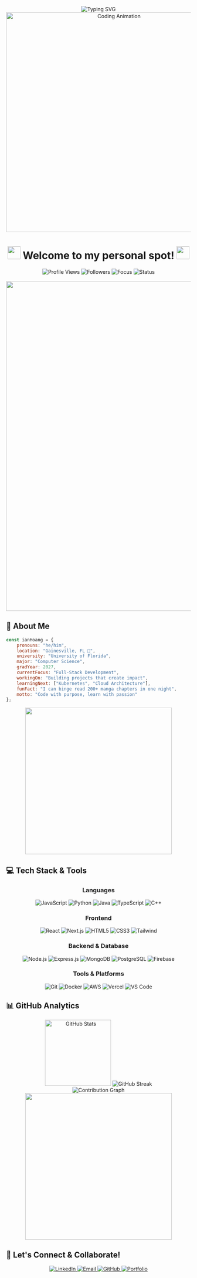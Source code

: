 <div align="center">
  <img src="https://readme-typing-svg.herokuapp.com?font=Fira+Code&size=32&duration=3000&pause=1000&color=FF6B6B&center=true&vCenter=true&width=700&lines=Hey+there%2C+I'm+Ian+Hoang!+%F0%9F%91%8B;Software+Developer+%26+CS+Student;University+of+Florida+'27;Always+Learning+%26+Building+%F0%9F%9A%80" alt="Typing SVG" />
</div>

<div align="center">
  <img src="https://user-images.githubusercontent.com/74038190/225813708-98b745f2-7d22-48cf-9150-083f1b00d6c9.gif" width="600" alt="Coding Animation"/>
</div>

<h1 align="center">
  <img src="https://media.giphy.com/media/hvRJCLFzcasrR4ia7z/giphy.gif" width="35">
  Welcome to my personal spot!
  <img src="https://media.giphy.com/media/hvRJCLFzcasrR4ia7z/giphy.gif" width="35">
</h1>

<div align="center">
  <img src="https://komarev.com/ghpvc/?username=ianhoangdev&color=FF6B6B&style=for-the-badge&label=Profile+Views" alt="Profile Views"/>
  <img src="https://img.shields.io/github/followers/ianhoangdev?style=for-the-badge&color=4CAF50&label=Followers" alt="Followers"/>
  <img src="https://img.shields.io/badge/Focus-Software%20Development-brightgreen?style=for-the-badge&logo=code&logoColor=white" alt="Focus"/>
  <img src="https://img.shields.io/badge/Status-Open%20to%20Collaborate-success?style=for-the-badge&logo=handshake&logoColor=white" alt="Status"/>
</div>

<br>

<div align="center">
  <img src="https://user-images.githubusercontent.com/74038190/212284100-561aa473-3905-4a80-b561-0d28506553ee.gif" width="900">
</div>

## 🚀 About Me

```javascript
const ianHoang = {
    pronouns: "he/him",
    location: "Gainesville, FL 🐊",
    university: "University of Florida",
    major: "Computer Science",
    gradYear: 2027,
    currentFocus: "Full-Stack Development",
    workingOn: "Building projects that create impact",
    learningNext: ["Kubernetes", "Cloud Architecture"],
    funFact: "I can binge read 200+ manga chapters in one night",
    motto: "Code with purpose, learn with passion"
};
```

<div align="center">
  <img src="https://user-images.githubusercontent.com/74038190/212284158-e840e285-664b-44d7-b79b-e264b5e54825.gif" width="400">
</div>

## 💻 Tech Stack & Tools

<div align="center">
  
### Languages
![JavaScript](https://img.shields.io/badge/JavaScript-F7DF1E?style=for-the-badge&logo=javascript&logoColor=black)
![Python](https://img.shields.io/badge/Python-3776AB?style=for-the-badge&logo=python&logoColor=white)
![Java](https://img.shields.io/badge/Java-ED8B00?style=for-the-badge&logo=java&logoColor=white)
![TypeScript](https://img.shields.io/badge/TypeScript-007ACC?style=for-the-badge&logo=typescript&logoColor=white)
![C++](https://img.shields.io/badge/C%2B%2B-00599C?style=for-the-badge&logo=c%2B%2B&logoColor=white)

### Frontend
![React](https://img.shields.io/badge/React-20232A?style=for-the-badge&logo=react&logoColor=61DAFB)
![Next.js](https://img.shields.io/badge/Next.js-000000?style=for-the-badge&logo=nextdotjs&logoColor=white)
![HTML5](https://img.shields.io/badge/HTML5-E34F26?style=for-the-badge&logo=html5&logoColor=white)
![CSS3](https://img.shields.io/badge/CSS3-1572B6?style=for-the-badge&logo=css3&logoColor=white)
![Tailwind](https://img.shields.io/badge/Tailwind_CSS-38B2AC?style=for-the-badge&logo=tailwind-css&logoColor=white)

### Backend & Database
![Node.js](https://img.shields.io/badge/Node.js-43853D?style=for-the-badge&logo=node.js&logoColor=white)
![Express.js](https://img.shields.io/badge/Express.js-404D59?style=for-the-badge)
![MongoDB](https://img.shields.io/badge/MongoDB-4EA94B?style=for-the-badge&logo=mongodb&logoColor=white)
![PostgreSQL](https://img.shields.io/badge/PostgreSQL-316192?style=for-the-badge&logo=postgresql&logoColor=white)
![Firebase](https://img.shields.io/badge/Firebase-039BE5?style=for-the-badge&logo=Firebase&logoColor=white)

### Tools & Platforms
![Git](https://img.shields.io/badge/Git-F05032?style=for-the-badge&logo=git&logoColor=white)
![Docker](https://img.shields.io/badge/Docker-2496ED?style=for-the-badge&logo=docker&logoColor=white)
![AWS](https://img.shields.io/badge/AWS-232F3E?style=for-the-badge&logo=amazon-aws&logoColor=white)
![Vercel](https://img.shields.io/badge/Vercel-000000?style=for-the-badge&logo=vercel&logoColor=white)
![VS Code](https://img.shields.io/badge/VS_Code-007ACC?style=for-the-badge&logo=visual-studio-code&logoColor=white)

</div>

## 📊 GitHub Analytics

<div align="center">
  <img height="180em" src="https://github-readme-stats-eight-theta.vercel.app/api?username=ianhoangdev&show_icons=true&theme=radical&include_all_commits=true&count_private=true&hide_border=true&border_radius=20" alt="GitHub Stats"/>
  <img src="https://streak-stats.demolab.com/?user=ianhoangdev&theme=radical&include_all_commits=true&hide_border=true&border_radius=20" alt="GitHub Streak"/>
</div>


<div align="center">
  <img src="https://github-readme-activity-graph.vercel.app/graph?username=ianhoangdev&theme=react-dark&hide_border=true&area=true&line=FF6B6B&point=FFFFFF&bg_color=0D1117&radius=20" alt="Contribution Graph"/>
</div>

<div align="center">
  <img src="https://user-images.githubusercontent.com/74038190/212284115-f47cd8ff-2ffb-4b04-b5bf-4d1c14c0247f.gif" width="400">
</div>

## 🤝 Let's Connect & Collaborate!

<div align="center">
  <a href="https://www.linkedin.com/in/ianhoangdev/" target="_blank">
    <img src="https://img.shields.io/badge/LinkedIn-Let's_Connect-0077B5?style=for-the-badge&logo=linkedin&logoColor=white&labelColor=0077B5" alt="LinkedIn"/>
  </a>
  <a href="mailto:ianhoang.dev@gmail.com" target="_blank">
    <img src="https://img.shields.io/badge/Email-Reach_Out-D14836?style=for-the-badge&logo=gmail&logoColor=white&labelColor=D14836" alt="Email"/>
  </a>
  <a href="https://github.com/ianhoangdev" target="_blank">
    <img src="https://img.shields.io/badge/GitHub-View_Projects-100000?style=for-the-badge&logo=github&logoColor=white&labelColor=100000" alt="GitHub"/>
  </a>
  <a href="https://ianhoangdev.dev" target="_blank">
    <img src="https://img.shields.io/badge/Portfolio-Visit_Website-FF6B6B?style=for-the-badge&logo=firefox&logoColor=white&labelColor=FF6B6B" alt="Portfolio"/>
  </a>
</div>
